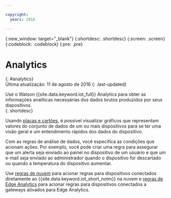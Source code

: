 ```yaml
---

copyright:
  years: 2016

---
```


{:new_window: target="\_blank"}
{:shortdesc: .shortdesc}
{:screen: .screen}
{:codeblock: .codeblock}
{:pre: .pre}


# Analytics
{: #analytics}  
Última atualização: 11 de agosto de 2016
{: .last-updated}

Use o Watson {{site.data.keyword.iot_full}} Analytics para obter as informações analíticas necessárias dos dados brutos produzidos por seus dispositivos.  
{: shortdesc}

Usando [placas e cartões](data_visualization.html), é possível visualizar gráficos que representam valores do conjunto de dados de um ou mais dispositivos para se ter uma visão geral e um entendimento rápidos dos dados do dispositivo.

Com as regras de análise de dados, você especifica as condições que acionam ações. Por exemplo, você pode criar uma regra para assegurar que um alerta seja enviado ao painel no dispositivo de um usuário e que um e-mail seja enviado ao administrador quando o dispositivo for descartado ou quando a temperatura do dispositivo aumentar.

Use [regras de nuvem](cloud_analytics.html) para acionar regras para dispositivos conectados diretamente ao {{site.data.keyword.iot_short_notm}} na nuvem e [regras de Edge Analytics](edge_analytics.html) para acionar regras para dispositivos conectados a gateways ativados para Edge Analytics.
